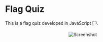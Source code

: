 # Flag Quiz

This is a flag quiz developed in JavaScript 🏳️.

<div align="center">
  <img src="https://res.cloudinary.com/dqok29gnl/image/upload/v1684177921/Capture_d_e%CC%81cran_2023-05-15_a%CC%80_20.59.50_ycs8el.png" alt="Screenshot">
</div>
